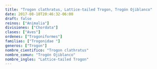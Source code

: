 ```yaml
---
title: "Trogon clathratus, Lattice-tailed Trogon, Trogón Ojiblanco"
date: 2017-08-18T20:46:32-06:00
draft: false
reinos: ["Animalia"]
divisiones: ["Chordata"]
clases: ["Aves"]
ordenes: ["Trogoniformes"]
familias: ["Trogonidae "]
generos: ["Trogon"]
nombre_cientifico: "Trogon clathratus"
nombre_comun: "Trogón Ojiblanco"
nombre_ingles: "Lattice-tailed Trogon"
---
```

